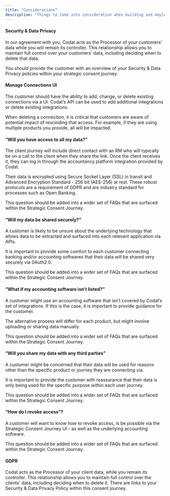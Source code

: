```yaml
---
title: "Considerations"
description: "Things to take into consideration when building and deploying a consent journey"
---
```




#### Security & Data Privacy

In our agreement with you, Codat acts as the Processor of your customers' data while you will remain its controller. This relationship allows you to maintain full control over your customers' data, including deciding when to delete that data. 

You should provide the customer with an overview of your Security & Data Privacy policies within your strategic consent journey.

#### Manage Connections UI

The customer should have the ability to add, change, or delete existing connections via a UI. Codat’s API can be used to add additional integrations or delete existing integrations.

When deleting a connection, it is critical that customers are aware of potential impact of rescinding that access. For example, if they are using multiple products you provide, all will be impacted.

#### “Will you have access to all my data?”

The client journey will include direct contact with an RM who will typically be on a call to the client when they share the link.  Once the client receives it, they can log in through the accountancy platform integration provided by Codat.  

Their data is encrypted using Secure Socket Layer (SSL) in transit and Advanced Encryption Standard - 256 bit (AES-256) at rest. These robust protocols are a requirement of GDPR and are industry standard for processes such as Open Banking. 

This question should be added into a wider set of FAQs that are surfaced within the Strategic Consent Journey.

#### “Will my data be shared securely?”

A customer is likely to be unsure about the underlying technology that allows data to be extracted and surfaced into each relevant application via APIs. 

It is important to provide some comfort to each customer connecting banking and/or accounting softwares that their data will be shared very securely via 0Auth2.0.

This question should be added into a wider set of FAQs that are surfaced within the Strategic Consent Journey.

#### “What if my accounting software isn’t listed?”

A customer might use an accounting software that isn’t covered by Codat’s set of integrations. If this is the case, it is important to provide guidance for the customer. 

The alternative process will differ for each product, but might involve uploading or sharing data manually.

This question should be added into a wider set of FAQs that are surfaced within the Strategic Consent Journey.

#### “Will you share my data with any third parties”

A customer might be concerned that their data will be used for reasons other than the specific product or journey they are connecting via.

It is important to provide the customer with reassurance that their data is only being used for the specific purpose within each user journey.

This question should be added into a wider set of FAQs that are surfaced within the Strategic Consent Journey.

#### “How do I revoke access”?

A customer will want to know how to revoke access, is be possible via the Strategic Consent Journey UI - as well as the underlying accounting software.

This question should be added into a wider set of FAQs that are surfaced within the Strategic Consent Journey.

#### GDPR

Codat acts as the Processor of your client data, while you remain its controller. This relationship allows you to maintain full control over the clients' data, including deciding when to delete it.  There are links to your Security & Data Privacy Policy within this consent journey.